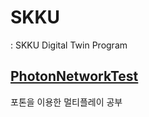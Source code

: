 # SKKU
: SKKU Digital Twin Program

## [PhotonNetworkTest](https://github.com/psg9790/SKKU/tree/ff1c18c73050833d2515d1a55599eb22fcc0392e/PhotonNetworkTest)
포톤을 이용한 멀티플레이 공부
